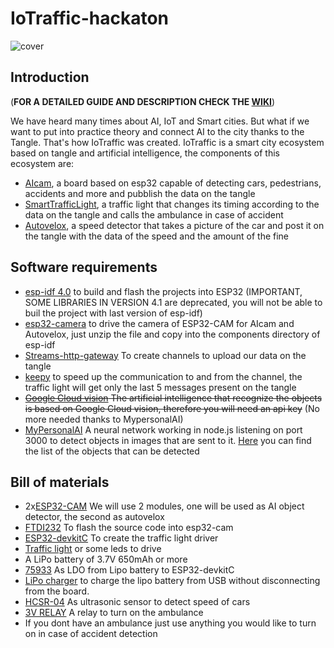 # IoTraffic-hackaton
![cover](https://github.com/elRaulito/Iotraffic-hackaton/blob/main/images/cover.png?raw=true)
## Introduction
(**FOR A DETAILED GUIDE AND DESCRIPTION CHECK THE [WIKI](https://github.com/elRaulito/Iotraffic-hackaton/wiki)**)

We have heard many times about AI, IoT and Smart cities. But what if we want to put into practice theory and connect AI to the city thanks to the Tangle. That's how IoTraffic was created.
IoTraffic is a smart city ecosystem based on tangle and artificial intelligence, the components of this ecosystem are:
* [AIcam](https://github.com/elRaulito/Iotraffic-hackaton/tree/main/AIcam), a board based on esp32 capable of detecting cars, pedestrians, accidents and more and pubblish the data on the tangle
* [SmartTrafficLight](https://github.com/elRaulito/Iotraffic-hackaton/tree/main/IoTraffic), a traffic light that changes its timing according to the data on the tangle and calls the ambulance in case of accident
* [Autovelox](https://github.com/elRaulito/Iotraffic-hackaton/tree/main/Autovelox), a speed detector that takes a picture of the car and post it on the tangle with the data of the speed and the amount of the fine

## Software requirements

* [esp-idf 4.0](https://docs.espressif.com/projects/esp-idf/en/latest/esp32/get-started/index.html#step-2-get-esp-idf) to build and flash the projects into ESP32 (IMPORTANT, SOME LIBRARIES IN VERSION 4.1 are deprecated, you will not be able to buil the project with last version of esp-idf)
* [esp32-camera](https://github.com/espressif/esp32-camera) to drive the camera of ESP32-CAM for AIcam and Autovelox, just unzip the file and copy into the components directory of esp-idf
* [Streams-http-gateway](https://github.com/iot2tangle/Streams-http-gateway) To create channels to upload our data on the tangle
* [keepy](https://github.com/iot2tangle/Keepy) to speed up the communication to and from the channel, the traffic light will get only the last 5 messages present on the tangle
* ~~[Google Cloud vision](https://cloud.google.com/vision/docs/setup) The artificial intelligence that recognize the objects is based on Google Cloud vision, therefore you will need an api key~~ (No more needed thanks to MypersonalAI)
* [MyPersonalAI](https://github.com/elRaulito/Iotraffic-hackaton/tree/main/MyPersonalAI) A neural network working in node.js listening on port 3000 to detect objects in images that are sent to it. [Here](https://github.com/tensorflow/tfjs-models/blob/master/coco-ssd/src/classes.ts) you can find the list of the objects that can be detected

## Bill of materials

* 2x[ESP32-CAM](https://banggood.app.link/unDr7fFKfbb) We will use 2 modules, one will be used as AI object detector, the second as autovelox
* [FTDI232](https://it.aliexpress.com/item/33037470874.html) To flash the source code into esp32-cam
* [ESP32-devkitC](https://www.mouser.it/ProductDetail/Espressif-Systems/ESP32-DevKitC-S1?qs=%2Fha2pyFaduifTIKK1pCXCmH3HrYUnhPj%2F%2FRqdKjyW8ui2J7Dyx2Ttw%3D%3D) To create the traffic light driver
* [Traffic light](https://ebay.us/JGwnTe) or some leds to drive
* A LiPo battery of 3.7V 650mAh or more
* [75933](https://www.mouser.it/ProductDetail/Texas-Instruments/TPS75933KC?qs=6zVL%252ByCp0mp%2FfuY5MLXvjA%3D%3D) As LDO from Lipo battery to ESP32-devkitC 
* [LiPo charger](https://www.adafruit.com/product/1904) to charge the lipo battery from USB without disconnecting from the board.
* [HCSR-04](https://www.mouser.it/ProductDetail/OSEPP-Electronics/HC-SR04?qs=wNBL%252BABd93PqZEhuhHkuOw==&vip=1&gclid=Cj0KCQiAwMP9BRCzARIsAPWTJ_Gt9pzniKUyhvmVTh6iJucvYOdlv3uCE02es0e44awKTKKJIK6dOqsaArqEEALw_wcB) As ultrasonic sensor to detect speed of cars
* [3V RELAY](https://www.banggood.com/it/BESTEP-1-Channel-3_3V-Low-Level-Trigger-Relay-Module-Optocoupler-Isolation-Terminal-p-1355736.html?utm_source=googleshopping&utm_medium=cpc_organic&gmcCountry=IT&utm_content=minha&utm_campaign=minha-it-it-pc&currency=EUR&createTmp=1&cur_warehouse=CN) A relay to turn on the ambulance
* If you dont have an ambulance just use anything you would like to turn on in case of accident detection
